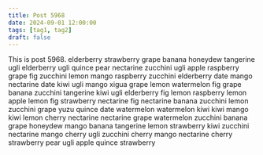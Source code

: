 ```yaml
---
title: Post 5968
date: 2024-09-01 12:00:00
tags: [tag1, tag2]
draft: false
---
```

This is post 5968.
elderberry
strawberry
grape
banana
honeydew
tangerine
ugli
elderberry
ugli
quince
pear
nectarine
zucchini
ugli
apple
raspberry
grape
fig
zucchini
lemon
mango
raspberry
zucchini
elderberry
date
mango
nectarine
date
kiwi
ugli
mango
xigua
grape
lemon
watermelon
fig
grape
banana
zucchini
tangerine
kiwi
ugli
elderberry
fig
lemon
raspberry
lemon
apple
lemon
fig
strawberry
nectarine
fig
nectarine
banana
zucchini
lemon
zucchini
grape
yuzu
quince
date
watermelon
watermelon
kiwi
kiwi
mango
kiwi
lemon
cherry
nectarine
nectarine
grape
watermelon
zucchini
banana
grape
honeydew
mango
banana
tangerine
lemon
strawberry
kiwi
zucchini
nectarine
mango
cherry
ugli
zucchini
cherry
mango
nectarine
cherry
strawberry
pear
ugli
apple
quince
strawberry
